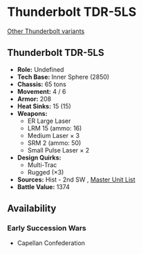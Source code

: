 # Thunderbolt TDR-5LS 

[Other Thunderbolt variants](../thunderbolt.md) 

## Thunderbolt TDR-5LS 

- **Role:** Undefined 
- **Tech Base:** Inner Sphere (2850) 
- **Chassis:** 65 tons 
- **Movement:** 4 / 6 
- **Armor:** 208 
- **Heat Sinks:** 15 (15) 
- **Weapons:** 
  - ER Large Laser 
  - LRM 15 (ammo: 16) 
  - Medium Laser × 3 
  - SRM 2 (ammo: 50) 
  - Small Pulse Laser × 2 
- **Design Quirks:** 
  - Multi-Trac 
  - Rugged (×3) 
- **Sources:** Hist - 2nd SW , [Master Unit List](http://masterunitlist.info/Unit/Details/7763/thunderbolt-tdr-5ls) 
- **Battle Value:** 1374 

## Availability 

### Early Succession Wars 

- Capellan Confederation 

